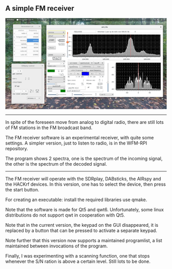 
A simple FM receiver
-------------------

![fm receiver](/fmreceiver.png?raw=true)

-------------------------------------------------------------------------

In spite of the foreseen move from analog to digital radio, there
are still lots of FM stations in the FM broadcast band.

The FM receiver software is an experimental receiver, with quite some settings.
A simpler version, just to listen to radio, is in the WFM-RPI repository.

The program shows 2 spectra, one is the spectrum of the incoming signal,
the other is the spectrum of the decoded signal.


-------------------------------------------------------------------------

The FM receiver will operate with the SDRplay, DABsticks, the AIRspy and
the HACKrf devices. In this version, one has to select the device,
then press the start button.


For creating an executable: install the required libraries use qmake.

Note that the software is made for Qt5 and qwt6. Unfortunately, some
linux distributions do not support qwt in cooperation with Qt5.

Note that in the current version, the keypad on the GUI disappeared,
it is replaced by a button that can be pressed to activate a separate
keypad.

Note further that this version now supports a maintained programlist,
a list maintained between invocations of the program.

Finally, I was experimenting with a scanning function, one that stops
whenever the S/N ration is above a certain level. Still lots to be done.


